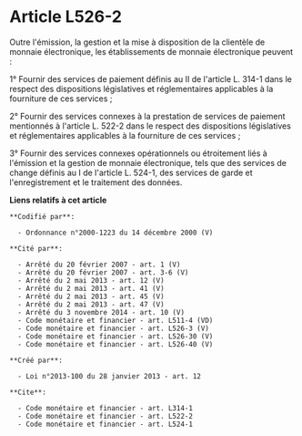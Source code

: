 # Article L526-2

Outre l'émission, la gestion et la mise à disposition de la clientèle de monnaie électronique, les établissements de monnaie
électronique peuvent : 

1° Fournir des services de paiement définis au II de l'article L. 314-1 dans le respect des dispositions législatives et
réglementaires applicables à la fourniture de ces services ; 

2° Fournir des services connexes à la prestation de services de paiement mentionnés à l'article L. 522-2 dans le respect des
dispositions législatives et réglementaires applicables à la fourniture de ces services ; 

3° Fournir des services connexes opérationnels ou étroitement liés à l'émission et la gestion de monnaie électronique, tels
que des services de change définis au I de l'article L. 524-1, des services de garde et l'enregistrement et le traitement des
données.

**Liens relatifs à cet article**

	**Codifié par**:

	  - Ordonnance n°2000-1223 du 14 décembre 2000 (V)

	**Cité par**:

	  - Arrêté du 20 février 2007 - art. 1 (V)
	  - Arrêté du 20 février 2007 - art. 3-6 (V)
	  - Arrêté du 2 mai 2013 - art. 12 (V)
	  - Arrêté du 2 mai 2013 - art. 41 (V)
	  - Arrêté du 2 mai 2013 - art. 45 (V)
	  - Arrêté du 2 mai 2013 - art. 47 (V)
	  - Arrêté du 3 novembre 2014 - art. 10 (V)
	  - Code monétaire et financier - art. L511-4 (VD)
	  - Code monétaire et financier - art. L526-3 (V)
	  - Code monétaire et financier - art. L526-30 (V)
	  - Code monétaire et financier - art. L526-40 (V)

	**Créé par**:

	  - Loi n°2013-100 du 28 janvier 2013 - art. 12

	**Cite**:

	  - Code monétaire et financier - art. L314-1
	  - Code monétaire et financier - art. L522-2
	  - Code monétaire et financier - art. L524-1
